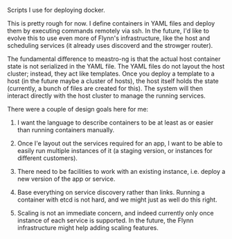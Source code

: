 Scripts I use for deploying docker.

This is pretty rough for now. I define containers in YAML files and deploy
them by executing commands remotely via ssh. In the future, I'd like to
evolve this to use even more of Flynn's infrastructure, like the host and
scheduling services (it already uses discoverd and the strowger router).

The fundamental difference to meastro-ng is that the actual host container
state is not serialized in the YAML file. The YAML files do not layout the
host cluster; instead, they act like templates. Once you deploy a template
to a host (in the future maybe a cluster of hosts), the host itself holds
the state (currently, a bunch of files are created for this). The system
will then interact directly with the host cluster to manage the running
services.


There were a couple of design goals here for me:

1. I want the language to describe containers to be at least as or easier
   than running containers manually.

2. Once I'e layout out the services required for an app, I want to be able
   to easily run multiple instances of it (a staging version, or instances
   for different customers).

3. There need to be facilities to work with an existing instance, i.e.
   deploy a new version of the app or service.

4. Base everything on service discovery rather than links. Running a container
   with etcd is not hard, and we might just as well do this right.

5. Scaling is not an immediate concern, and indeed currently only once
   instance of each service is supported. In the future, the Flynn
   infrastructure might help adding scaling features.

